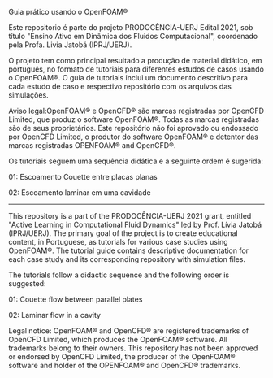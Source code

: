 Guia prático usando o OpenFOAM®

Este repositorio é parte do projeto PRODOCÊNCIA-UERJ Edital 2021, sob título "Ensino Ativo em Dinâmica dos Fluidos Computacional", coordenado pela Profa. Livia Jatobá (IPRJ/UERJ).

O projeto tem como principal resultado a produção de material didático, em português, no formato de tutoriais para diferentes estudos de casos usando o OpenFOAM®. O guia de tutoriais inclui um documento descritivo para cada estudo de caso e respectivo repositório com os arquivos das simulações. 

Aviso legal:OpenFOAM® e OpenCFD® são marcas registradas por OpenCFD Limited, que produz o software OpenFOAM®. Todas as marcas registradas são de seus proprietários. Este repositório não foi aprovado ou endossado por OpenCFD Limited, o produtor do software OpenFOAM® e detentor das marcas registradas OPENFOAM® and OpenCFD®.


Os tutoriais seguem uma sequência didática e a seguinte ordem é sugerida:

01: Escoamento Couette entre placas planas

02: Escoamento laminar em uma cavidade


_______________


This repository is a part of the PRODOCÊNCIA-UERJ 2021 grant, entitled "Active Learning in Computational Fluid Dynamics" led by Prof. Lívia Jatobá (IPRJ/UERJ). The primary goal of the project is to create educational content, in Portuguese, as tutorials for various case studies using OpenFOAM®. The tutorial guide contains descriptive documentation for each case study and its corresponding repository with simulation files. 

The tutorials follow a didactic sequence and the following order is suggested:

01: Couette flow between parallel plates

02: Laminar flow in a cavity

Legal notice: OpenFOAM® and OpenCFD® are registered trademarks of OpenCFD Limited, which produces the OpenFOAM® software. All trademarks belong to their owners. This repository has not been approved or endorsed by OpenCFD Limited, the producer of the OpenFOAM® software and holder of the OPENFOAM® and OpenCFD® trademarks.
